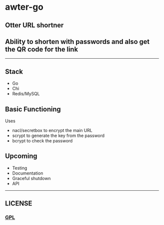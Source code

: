 # awter-go

## Otter URL shortner

## Ability to shorten with passwords and also get the QR code for the link

---

## Stack

- Go
- Chi
- Redis/MySQL

## Basic Functioning

Uses

- nacl/secretbox to encrypt the main URL
- scrypt to generate the key from the password
- bcrypt to check the password

## Upcoming

- Testing
- Documentation
- Graceful shutdown
- API

---

## LICENSE

### [GPL](https://www.gnu.org/licenses/gpl-3.0.txt)
